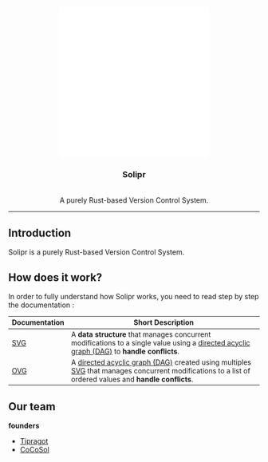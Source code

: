<a id="readme-top"></a>
<div align="center">

</div>

<!-- PROJECT LOGO -->
<br />
<div align="center">
  <img src="logo/logo.svg" alt="Logo" width="300"></p>
  <h3 align="center">Solipr</h3>
  <p align="center">
    <br />
    A purely Rust-based Version Control System.
  </p>
</div>

---

## Introduction
Solipr is a purely Rust-based Version Control System.

## How does it work?

In order to fully understand how Solipr works, you need to read step by step the documentation : 

| **Documentation** | **Short Description** |
|-------------------|-----------------------|
| [SVG](docs/svg.md) | A **data structure** that manages concurrent modifications to a single value using a [directed acyclic graph (DAG)](https://en.wikipedia.org/wiki/Directed_acyclic_graph) to **handle conflicts**. |
| [OVG](docs/ovg.md) | A [directed acyclic graph (DAG)](https://en.wikipedia.org/wiki/Directed_acyclic_graph) created using multiples [SVG](docs/svg.md) that manages concurrent modifications to a list of ordered values and **handle conflicts**. |

## Our team

**founders**

- [Tipragot](https://tipragot.fr)
- [CoCoSol](https://cocosol.fr)
